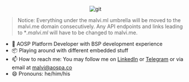 <p align="center"> <img src="gagan.png" alt="git"/></p>

> Notice: Everything under the malvi.ml umbrella will be moved to the malvi.me domain consecutively. Any API endpoints and links leading to **.malvi.ml* will have to be changed to malvi.me. 

- 📱 AOSP Platform Developer with BSP development experience<br>
- 📦 Playing around with different embedded stuff<br>
- 📫 How to reach me: You may follow me on <a href="https://linkedin.com/in/gaganmalvi">LinkedIn</a> or <a href="https://t.me/gaganmalvi">Telegram</a> or via email at <a href="mailto:malvi@aospa.co">malvi@aospa.co</a><br>
- 😄 Pronouns: he/him/his<br>
